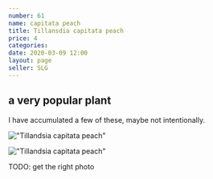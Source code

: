 ```yaml
---
number: 61
name: capitata peach
title: Tillansdia capitata peach
price: 4
categories:  
date: 2020-03-09 12:00
layout: page
seller: SLG
---
```

## a very popular plant

I have accumulated a few of these, maybe not intentionally.

!["Tillandsia capitata peach"](/i/IMG_.jpeg "Tillandsia capitata peach")

!["Tillandsia capitata peach"](/i/IMG_.jpeg "Tillandsia capitata peach")

TODO: get the right photo